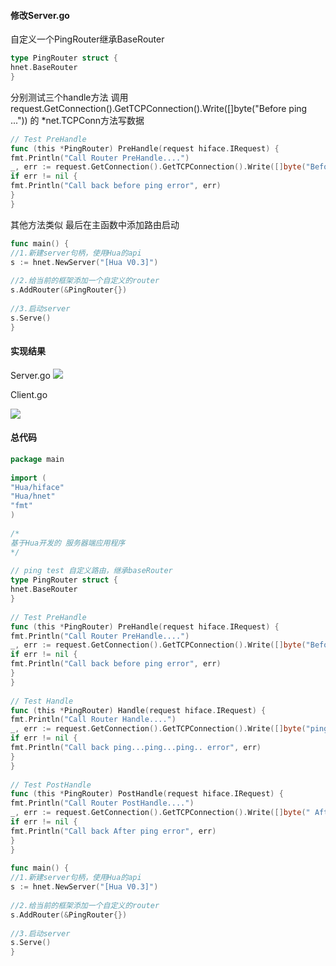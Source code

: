 #### 修改Server.go
自定义一个PingRouter继承BaseRouter
```go
type PingRouter struct {  
hnet.BaseRouter  
}  
```
分别测试三个handle方法
调用request.GetConnection().GetTCPConnection().Write([]byte("Before ping ..."))  的 *net.TCPConn方法写数据

```go
// Test PreHandle  
func (this *PingRouter) PreHandle(request hiface.IRequest) {  
fmt.Println("Call Router PreHandle....")  
_, err := request.GetConnection().GetTCPConnection().Write([]byte("Before ping ..."))  
if err != nil {  
fmt.Println("Call back before ping error", err)  
}  
}  
```
其他方法类似
最后在主函数中添加路由启动
```go
func main() {  
//1.新建server句柄，使用Hua的api  
s := hnet.NewServer("[Hua V0.3]")  
  
//2.给当前的框架添加一个自定义的router  
s.AddRouter(&PingRouter{})  
  
//3.启动server  
s.Serve()  
}
```

#### 实现结果
Server.go
![](https://cdn.jsdelivr.net/gh/k0kax/PicGo@main/image/202311012222242.png)


Client.go

![](https://cdn.jsdelivr.net/gh/k0kax/PicGo@main/image/202311012223183.png)

#### 总代码
```go
package main  
  
import (  
"Hua/hiface"  
"Hua/hnet"  
"fmt"  
)  
  
/*  
基于Hua开发的 服务器端应用程序  
*/  
  
// ping test 自定义路由，继承baseRouter  
type PingRouter struct {  
hnet.BaseRouter  
}  
  
// Test PreHandle  
func (this *PingRouter) PreHandle(request hiface.IRequest) {  
fmt.Println("Call Router PreHandle....")  
_, err := request.GetConnection().GetTCPConnection().Write([]byte("Before ping ..."))  
if err != nil {  
fmt.Println("Call back before ping error", err)  
}  
}  
  
// Test Handle  
func (this *PingRouter) Handle(request hiface.IRequest) {  
fmt.Println("Call Router Handle....")  
_, err := request.GetConnection().GetTCPConnection().Write([]byte("ping ... ping....ping"))  
if err != nil {  
fmt.Println("Call back ping...ping...ping.. error", err)  
}  
}  
  
// Test PostHandle  
func (this *PingRouter) PostHandle(request hiface.IRequest) {  
fmt.Println("Call Router PostHandle....")  
_, err := request.GetConnection().GetTCPConnection().Write([]byte(" After ping"))  
if err != nil {  
fmt.Println("Call back After ping error", err)  
}  
}  
  
func main() {  
//1.新建server句柄，使用Hua的api  
s := hnet.NewServer("[Hua V0.3]")  
  
//2.给当前的框架添加一个自定义的router  
s.AddRouter(&PingRouter{})  
  
//3.启动server  
s.Serve()  
}
```